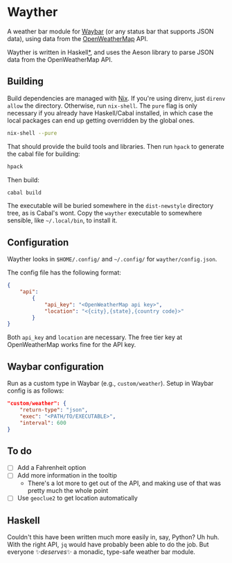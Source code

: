 # Wayther
A weather bar module for [Waybar](https://github.com/Alexays/Waybar) (or any status bar that supports JSON data), using data from the [OpenWeatherMap](https://openweathermap.org/) API.

Wayther is written in Haskell[*](#haskell), and uses the Aeson library to parse JSON data from the OpenWeatherMap API.

## Building
Build dependencies are managed with [Nix](https://nixos.org/). If you're using direnv, just `direnv allow` the directory. Otherwise, run `nix-shell`. The `pure` flag is only necessary if you already have Haskell/Cabal installed, in which case the local packages can end up getting overridden by the global ones.

``` sh
nix-shell --pure
```

That should provide the build tools and libraries. Then run `hpack` to generate the cabal file for building:

``` sh
hpack
```

Then build:

``` sh
cabal build
```

The executable will be buried somewhere in the `dist-newstyle` directory tree, as is Cabal's wont. Copy the `wayther` executable to somewhere sensible, like `~/.local/bin`, to install it.

## Configuration
Wayther looks in `$HOME/.config/` and `~/.config/` for `wayther/config.json`.

The config file has the following format:

``` json
{
    "api":
        {
            "api_key": "<OpenWeatherMap api key>",
            "location": "<{city},{state},{country code}>"
        }
}
```

Both `api_key` and `location` are necessary. The free tier key at OpenWeatherMap works fine for the API key.

## Waybar configuration
Run as a custom type in Waybar (e.g., `custom/weather`). Setup in Waybar config is as follows:

``` json
"custom/weather": {
    "return-type": "json",
    "exec": "<PATH/TO/EXECUTABLE>",
    "interval": 600
}
```

## To do
- [ ] Add a Fahrenheit option
- [ ] Add more information in the tooltip
  - There's a lot more to get out of the API, and making use of that was pretty much the whole point
- [ ] Use `geoclue2` to get location automatically
  
## Haskell
Couldn't this have been written much more easily in, say, Python? Uh huh. With the right API, `jq` would have probably been able to do the job. But everyone ✨*deserves*✨ a monadic, type-safe weather bar module.
